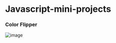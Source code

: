 # Javascript-mini-projects

### Color Flipper

![image](https://user-images.githubusercontent.com/102862547/227173074-c74b0a77-6702-4047-914b-a403ac22526a.png)
